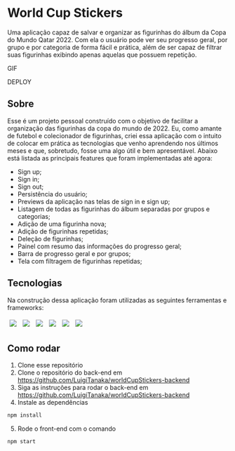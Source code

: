 # World Cup Stickers

Uma aplicação capaz de salvar e organizar as figurinhas do álbum da Copa do Mundo Qatar 2022. Com ela o usuário pode ver seu progresso geral, por grupo e por categoria de forma fácil e prática, além de ser capaz de filtrar suas figurinhas exibindo apenas aquelas que possuem repetição. 

GIF

DEPLOY

## Sobre

Esse é um projeto pessoal construído com o objetivo de facilitar a organização das figurinhas da copa do mundo de 2022. Eu, como amante de futebol e colecionador de figurinhas, criei essa aplicação com o intuito de colocar em prática as tecnologias que venho aprendendo nos últimos meses e que, sobretudo, fosse uma algo útil e bem apresentável. Abaixo está listada as principais features que foram implementadas até agora:

- Sign up;
- Sign in;
- Sign out;
- Persistência do usuário;
- Previews da aplicação nas telas de sign in e sign up;
- Listagem de todas as figurinhas do álbum separadas por grupos e categorias;
- Adição de uma figurinha nova;
- Adição de figurinhas repetidas;
- Deleção de figurinhas;
- Painel com resumo das informações do progresso geral;
- Barra de progresso geral e por grupos;
- Tela com filtragem de figurinhas repetidas;

## Tecnologias

Na construção dessa aplicação foram utilizadas as seguintes ferramentas e frameworks:
<br>
<p>
  <img style='margin: 5px;' src='https://img.shields.io/badge/axios%20-%2320232a.svg?&style=for-the-badge&color=informational'>
  <img style='margin: 5px;' src="https://img.shields.io/badge/react-app%20-%2320232a.svg?&style=for-the-badge&color=60ddf9&logo=react&logoColor=%2361DAFB"/>
  <img style='margin: 5px;' src='https://img.shields.io/badge/styled-components%20-%2320232a.svg?&style=for-the-badge&color=b8679e&logo=styled-components&logoColor=%3a3a3a'>
  <img style='margin: 5px;' src="https://img.shields.io/badge/react_route%20-%2320232a.svg?&style=for-the-badge&logo=react&logoColor=%2361DAFB"/>
  <img style='margin: 5px;' src='https://img.shields.io/badge/react-icons%20-%2320232a.svg?&style=for-the-badge&color=f28dc7&logo=react-icons&logoColor=%2361DAFB'>
  <img style='margin: 5px;' src='https://img.shields.io/badge/bootstrap-%23563D7C.svg?style=for-the-badge&logo=bootstrap&logoColor=white'>
</p>

## Como rodar

1. Clone esse repositório 
3. Clone o repositório do back-end em https://github.com/LuigiTanaka/worldCupStickers-backend
4. Siga as instruções para rodar o back-end em https://github.com/LuigiTanaka/worldCupStickers-backend
5. Instale as dependências
```bash
npm install
```
5. Rode o front-end com o comando
```bash
npm start
```
